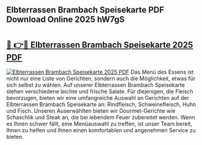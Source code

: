 ## Elbterrassen Brambach Speisekarte PDF Download Online 2025 hW7gS

# <h2><a href="http://gcbj50.nevu.top/?p=Elbterrassen+Brambach+Speisekarte">🔗 👉🔴 Elbterrassen Brambach Speisekarte 2025 PDF</a></h2>

[![Elbterrassen Brambach Speisekarte 2025 PDF](https://i.imgur.com/dBaPXMq.png)](http://gcbj50.nevu.top/?p=Elbterrassen+Brambach+Speisekarte)
Das Menü des Essens ist nicht nur eine Liste von Gerichten, sondern auch die Möglichkeit, etwas für sich selbst zu wählen. Auf unserer Elbterrassen Brambach Speisekarte stehen verschiedene leichte und frische Salate. Für diejenigen, die Fleisch bevorzugen, bieten wir eine umfangreiche Auswahl an Gerichten auf der Elbterrassen Brambach Speisekarte an: Rindfleisch, Schweinefleisch, Huhn und Fisch. Unseren Auserwählten bieten wir Gourmet-Gerichte wie Schaschlik und Steak an, die bei lebendem Feuer zubereitet werden. Wenn es Ihnen schwer fällt, eine Menüauswahl zu treffen, ist unser Team bereit, Ihnen zu helfen und Ihnen einen komfortablen und angenehmen Service zu bieten.
